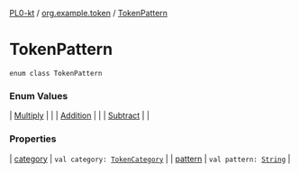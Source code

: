 [PL0-kt](../../index.md) / [org.example.token](../index.md) / [TokenPattern](./index.md)

# TokenPattern

`enum class TokenPattern`

### Enum Values

| [Multiply](-multiply.md) |  |
| [Addition](-addition.md) |  |
| [Subtract](-subtract.md) |  |

### Properties

| [category](category.md) | `val category: `[`TokenCategory`](../-token-category/index.md) |
| [pattern](pattern.md) | `val pattern: `[`String`](https://kotlinlang.org/api/latest/jvm/stdlib/kotlin/-string/index.html) |

